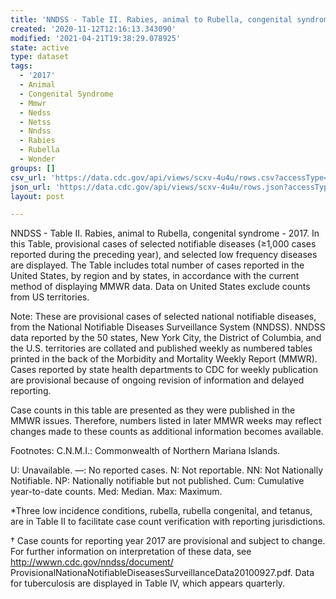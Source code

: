 ```yaml
---
title: 'NNDSS - Table II. Rabies, animal to Rubella, congenital syndrome'
created: '2020-11-12T12:16:13.343090'
modified: '2021-04-21T19:38:29.078925'
state: active
type: dataset
tags:
  - '2017'
  - Animal
  - Congenital Syndrome
  - Mmwr
  - Nedss
  - Netss
  - Nndss
  - Rabies
  - Rubella
  - Wonder
groups: []
csv_url: 'https://data.cdc.gov/api/views/scxv-4u4u/rows.csv?accessType=DOWNLOAD'
json_url: 'https://data.cdc.gov/api/views/scxv-4u4u/rows.json?accessType=DOWNLOAD'
layout: post

---
```

NNDSS - Table II. Rabies, animal to Rubella, congenital syndrome - 2017.  In this Table, provisional cases of selected notifiable diseases (≥1,000 cases reported during the preceding year), and selected low frequency diseases are displayed.  The Table includes total number of cases reported in the United States, by region and by states, in accordance with the current method of displaying MMWR data.  Data on United States exclude counts from US territories.

Note:
These are provisional cases of selected national notifiable diseases, from the National Notifiable Diseases Surveillance System (NNDSS). NNDSS data reported by the 50 states, New York City, the District of Columbia, and the U.S. territories are collated and published weekly as numbered tables printed in the back of the Morbidity and Mortality Weekly Report (MMWR). Cases reported by state health departments to CDC for weekly publication are provisional because of ongoing revision of information and delayed reporting. 

Case counts in this table are presented as they were published in the MMWR issues. Therefore, numbers listed in later MMWR weeks may reflect changes made to these counts as additional information becomes available. 

Footnotes:
 C.N.M.I.: Commonwealth of Northern Mariana Islands. 

 U: Unavailable. —: No reported cases. N: Not reportable. NN: Not Nationally Notifiable. NP: Nationally notifiable but not published. Cum: Cumulative year-to-date counts. Med: Median. Max: Maximum. 

*Three low incidence conditions, rubella, rubella congenital, and tetanus, are in Table II to facilitate case count verification with reporting jurisdictions. 

† Case counts for reporting year 2017 are provisional and subject to change. For further information on interpretation of these data, see http://wwwn.cdc.gov/nndss/document/ ProvisionalNationaNotifiableDiseasesSurveillanceData20100927.pdf. Data for tuberculosis are displayed in Table IV, which appears quarterly.
